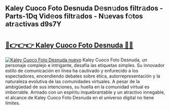 ## Kaley Cuoco Foto Desnuda D𝚎sn𝚞dos filtr𝚊dos - Parts-1Dq Vid𝚎os filtr𝚊dos - N𝚞evas f𝚘tos atr𝚊ctivas d9s7Y

# <h2><a href="http://mbati9.tromn.icu/?c=Kaley+Cuoco+Foto+Desnuda">🔗👉👉👉 Kaley Cuoco Foto Desnuda 🔗🔗</a></h2>

[![Kaley Cuoco Foto Desnuda nuevo](https://i.imgur.com/pEAQMta.gif)](http://mbati9.tromn.icu/?c=Kaley+Cuoco+Foto+Desnuda)
Kaley Cuoco Foto Desnuda, un personaje complejo e intrigante, desafía las etiquetas simples. Su innovador estilo de comunicación en línea ha cautivado y enfurecido a los espectadores, encendiendo debates sobre ética, autorrepresentación y la naturaleza evolutiva de las comunidades virtuales. A pesar de la ambigüedad de sus intenciones, su huella en la comunidad virtual es imborrable. Armado con un espíritu inquebrantable y un atractivo innegable, el alcance de Kaley Cuoco Foto Desnuda en el universo digital no tiene límites.
